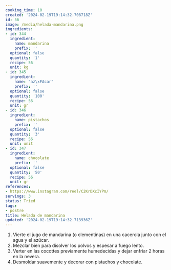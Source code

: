 ```yaml
---
cooking_time: 10
created: '2024-02-19T19:14:32.708718Z'
id: 56
image: /media/helada-mandarina.png
ingredients:
- id: 344
  ingredient:
    name: mandarina
    prefix: ''
  optional: false
  quantity: '1'
  recipe: 56
  unit: kg
- id: 345
  ingredient:
    name: "az\xFAcar"
    prefix: ''
  optional: false
  quantity: '100'
  recipe: 56
  unit: gr
- id: 346
  ingredient:
    name: pistachos
    prefix: ''
  optional: false
  quantity: '3'
  recipe: 56
  unit: unit
- id: 347
  ingredient:
    name: chocolate
    prefix: ''
  optional: false
  quantity: '50'
  recipe: 56
  unit: gr
references:
- https://www.instagram.com/reel/C2KrDXcIYPm/
servings: 3
status: Tried
tags:
- postre
title: Helada de mandarina
updated: '2024-02-19T19:14:32.713936Z'
---
```


1. Vierte el jugo de mandarina (o clementinas) en una cacerola junto con el agua y el azúcar.
2. Mezclar bien para disolver los polvos y espesar a fuego lento.
3. Verter en las cocottes previamente humedecidas y dejar enfriar 2 horas en la nevera.
4. Desmoldar suavemente y decorar con pistachos y chocolate.
